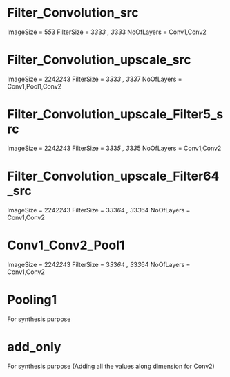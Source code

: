 # Filter_Convolution_src
  ImageSize = 5*5*3
  FilterSize = 3*3*3*3 , 3*3*3*3
  NoOfLayers = Conv1,Conv2

# Filter_Convolution_upscale_src
  ImageSize = 224*224*3
  FilterSize = 3*3*3*3 , 3*3*3*7
  NoOfLayers = Conv1,Pool1,Conv2

# Filter_Convolution_upscale_Filter5_src
  ImageSize = 224*224*3
  FilterSize = 3*3*3*5 , 3*3*3*5
  NoOfLayers = Conv1,Conv2

# Filter_Convolution_upscale_Filter64_src
  ImageSize = 224*224*3
  FilterSize = 3*3*3*64 , 3*3*3*64
  NoOfLayers = Conv1,Conv2

# Conv1_Conv2_Pool1
  ImageSize = 224*224*3
  FilterSize = 3*3*3*64 , 3*3*3*64
  NoOfLayers = Conv1,Conv2
  
# Pooling1
  For synthesis purpose

# add_only
  For synthesis purpose (Adding all the values along dimension for Conv2)
